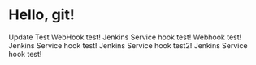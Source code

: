 # Hello, git!
Update Test
WebHook test!
Jenkins Service hook test!
Webhook test!
Jenkins Service hook test!
Jenkins Service hook test2!
Jenkins Service hook test!
